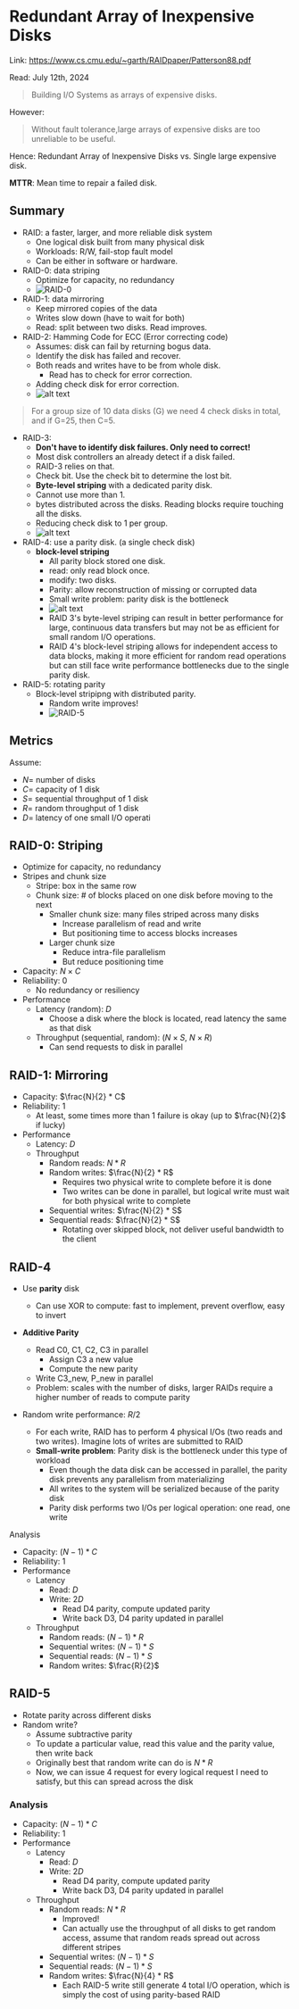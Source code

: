 # Redundant Array of Inexpensive Disks

Link: https://www.cs.cmu.edu/~garth/RAIDpaper/Patterson88.pdf

Read: July 12th, 2024

> Building I/O Systems as arrays of expensive disks. 

However:
> Without fault tolerance,large arrays of expensive disks are too unreliable to be useful.

Hence: Redundant Array of Inexpensive Disks vs. Single large expensive disk. 

**MTTR**: Mean time to repair a failed disk. 

## Summary 
- RAID: a faster, larger, and more reliable disk system
    - One logical disk built from many physical disk
    - Workloads: R/W, fail-stop fault model
    - Can be either in software or hardware. 
- RAID-0: data striping
    - Optimize for capacity, no redundancy
    - ![RAID-0](https://www.stationx.net/wp-content/uploads/2024/02/RAID-0-vs-RAID-1.png)
- RAID-1: data mirroring
    - Keep mirrored copies of the data
    - Writes slow down (have to wait for both)
    - Read: split between two disks. Read improves. 
- RAID-2: Hamming Code for ECC (Error correcting code)
  - Assumes: disk can fail by returning bogus data. 
  - Identify the disk has failed and recover. 
  - Both reads and writes have to be from whole disk.
    - Read has to check for error correction. 
  - Adding check disk for error correction.
  - ![alt text](images/312-raid/raid-2.png)
> For a group size of 10 data disks (G) we need 4 check disks in total, and if G=25, then C=5. 
- RAID-3: 
  - **Don't have to identify disk failures. Only need to correct!**
  - Most disk controllers an already detect if a disk failed. 
  - RAID-3 relies on that. 
  - Check bit. Use the check bit to determine the lost bit. 
  - **Byte-level striping** with a dedicated parity disk. 
  - Cannot use more than 1. 
  - bytes distributed across the disks. Reading blocks require touching all the disks. 
  - Reducing check disk to 1 per group. 
  - ![alt text](images/312-raid/raid-3.png)
- RAID-4: use a parity disk. (a single check disk)
  - **block-level striping**
    - All parity block stored one disk.
    - read: only read block once. 
    - modify: two disks.
    - Parity: allow reconstruction of missing or corrupted data
    - Small write problem: parity disk is the bottleneck
    - ![alt text](images/312-raid/raid-4.png)
    - RAID 3's byte-level striping can result in better performance for large, continuous data transfers but may not be as efficient for small random I/O operations.
    - RAID 4's block-level striping allows for independent access to data blocks, making it more efficient for random read operations but can still face write performance bottlenecks due to the single parity disk.
- RAID-5: rotating parity
  - Block-level stripipng with distributed parity. 
    - Random write improves!
    - ![RAID-5](https://www.stationx.net/wp-content/uploads/2024/02/What-is-RAID-5.png)


## Metrics

Assume:

- $N =$  number of disks
- $C =$  capacity of 1 disk
- $S =$  sequential throughput of 1 disk
- $R =$  random throughput of 1 disk
- $D =$  latency of one small I/O operati

## RAID-0: Striping

  - Optimize for capacity, no redundancy
  - Stripes and chunk size
      - Stripe: box in the same row
      - Chunk size: # of blocks placed on one disk before moving to the next
          - Smaller chunk size: many files striped across many disks
              - Increase parallelism of read and write
              - But positioning time to access blocks increases
          - Larger chunk size
              - Reduce intra-file parallelism
              - But reduce positioning time
  - Capacity: $N \times C$
  - Reliability: $0$
      - No redundancy or resiliency
  - Performance
      - Latency (random): $D$
          - Choose a disk where the block is located, read latency the same as that disk
      - Throughput (sequential, random): ($N \times S$, $N \times R$)
          - Can send requests to disk in parallel

## RAID-1: Mirroring 

- Capacity: $\frac{N}{2} * C$
- Reliability: $1$
    - At least, some times more than 1 failure is okay (up to $\frac{N}{2}$ if lucky)
- Performance
    - Latency: $D$
    - Throughput
        - Random reads: $N * R$
        - Random writes: $\frac{N}{2} * R$
            - Requires two physical write to complete before it is done
            - Two writes can be done in parallel, but logical write must wait for both physical write to complete
        - Sequential writes: $\frac{N}{2} * S$
        - Sequential reads: $\frac{N}{2} * S$
            - Rotating over skipped block, not deliver useful bandwidth to the client

## RAID-4
- Use **parity** disk
    - Can use XOR to compute: fast to implement, prevent overflow, easy to invert

- **Additive Parity**
    - Read C0, C1, C2, C3 in parallel
        - Assign C3 a new value
        - Compute the new parity
    - Write C3_new, P_new in parallel
    - Problem: scales with the number of disks, larger RAIDs require a higher number of reads to compute parity

- Random write performance: $R/ 2$
    - For each write, RAID has to perform 4 physical I/Os (two reads and two writes). Imagine lots of writes are submitted to RAID
    - **Small-write problem**: Parity disk is the bottleneck under this type of workload
        - Even though the data disk can be accessed in parallel, the parity disk prevents any parallelism from materializing
        - All writes to the system will be serialized because of the parity disk
        - Parity disk performs two I/Os per logical operation: one read, one write

Analysis

- Capacity: $(N-1) * C$
- Reliability: $1$
- Performance
    - Latency
        - Read: $D$
        - Write: $2D$
            - Read D4 parity, compute updated parity
            - Write back D3, D4 parity updated in parallel
    - Throughput
        - Random reads: $(N-1)*R$
        - Sequential writes: $(N-1) * S$
        - Sequential reads: $(N-1) * S$
        - Random writes: $\frac{R}{2}$

## RAID-5

- Rotate parity across different disks
- Random write?
    - Assume subtractive parity
    - To update a particular value, read this value and the parity value, then write back
    - Originally best that random write can do is $N * R$
    - Now, we can issue 4 request for every logical request I need to satisfy, but this can spread across the disk

### Analysis

- Capacity: $(N-1) * C$
- Reliability: $1$
- Performance
    - Latency
        - Read: $D$
        - Write: $2D$
            - Read D4 parity, compute updated parity
            - Write back D3, D4 parity updated in parallel
    - Throughput
        - Random reads: $N * R$
            - Improved!
            - Can actually use the throughput of all disks to get random access, assume that random reads spread out across different stripes
        - Sequential writes: $(N-1) * S$
        - Sequential reads: $(N-1) * S$
        - Random writes: $\frac{N}{4} * R$
            - Each RAID-5 write still generate 4 total I/O operation, which is simply the cost of using parity-based RAID
